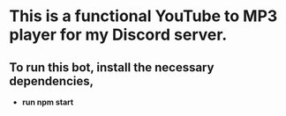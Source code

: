  # This is a functional YouTube to MP3 player for my Discord server.

## To run this bot, install the necessary dependencies,
- **run npm start**
